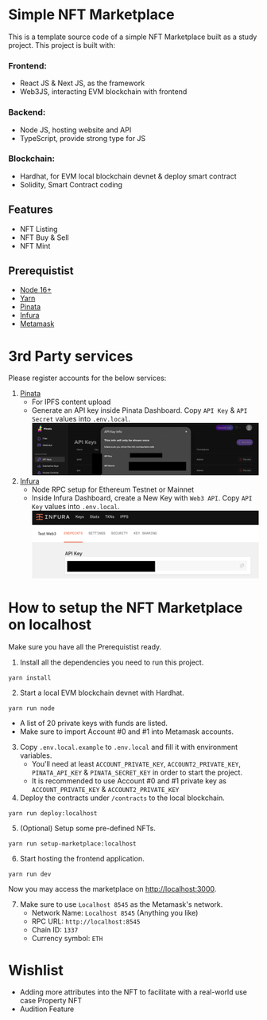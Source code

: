 # Simple NFT Marketplace

This is a template source code of a simple NFT Marketplace built as a study project. This project is built with:

### Frontend: 
- React JS & Next JS, as the framework
- Web3JS, interacting EVM blockchain with frontend
### Backend: 
- Node JS, hosting website and API
- TypeScript, provide strong type for JS
### Blockchain: 
- Hardhat, for EVM local blockchain devnet & deploy smart contract 
- Solidity, Smart Contract coding

## Features
- NFT Listing
- NFT Buy & Sell
- NFT Mint

## Prerequistist 
- [Node 16+](https://nodejs.org/en/download/)
- [Yarn](https://yarnpkg.com/getting-started/install) 
- [Pinata](https://www.pinata.cloud/)
- [Infura](https://www.infura.io/)
- [Metamask](https://metamask.io/download/)

# 3rd Party services
Please register accounts for the below services:
1. [Pinata](https://www.pinata.cloud/)
   - For IPFS content upload
   - Generate an API key inside Pinata Dashboard. Copy `API Key` & `API Secret` values into `.env.local`. ![Pinata](https://raw.githubusercontent.com/mattopolitan/property-nft-marketplace/main/public/docs/pinata.png)
2. [Infura](https://www.infura.io/)
   - Node RPC setup for Ethereum Testnet or Mainnet
   - Inside Infura Dashboard, create a New Key with `Web3 API`. Copy `API Key` values into `.env.local`. ![Infura](https://raw.githubusercontent.com/mattopolitan/property-nft-marketplace/main/public/docs/infura.png)

# How to setup the NFT Marketplace on localhost
Make sure you have all the Prerequistist ready. 
1. Install all the dependencies you need to run this project.
``` 
yarn install 
```
2. Start a local EVM blockchain devnet with Hardhat.
``` 
yarn run node 
```
   - A list of 20 private keys with funds are listed. 
   - Make sure to import Account #0 and #1 into Metamask accounts.
3. Copy `.env.local.example` to `.env.local` and fill it with environment variables.
   - You'll need at least `ACCOUNT_PRIVATE_KEY`, `ACCOUNT2_PRIVATE_KEY`, `PINATA_API_KEY` & `PINATA_SECRET_KEY` in order to start the project.
   - It is recommended to use Account #0 and #1 private key as `ACCOUNT_PRIVATE_KEY` & `ACCOUNT2_PRIVATE_KEY`
4. Deploy the contracts under `/contracts` to the local blockchain.
```
yarn run deploy:localhost
```
5. (Optional) Setup some pre-defined NFTs.
```
yarn run setup-marketplace:localhost
```
6. Start hosting the frontend application.
```
yarn run dev
``` 
Now you may access the marketplace on [http://localhost:3000](http://localhost:3000).

7. Make sure to use `Localhost 8545` as the Metamask's network.
   - Network Name: `Localhost 8545` (Anything you like)
   - RPC URL: `http://localhost:8545`
   - Chain ID: `1337`
   - Currency symbol: `ETH`

# Wishlist

- Adding more attributes into the NFT to facilitate with a real-world use case Property NFT
- Audition Feature
